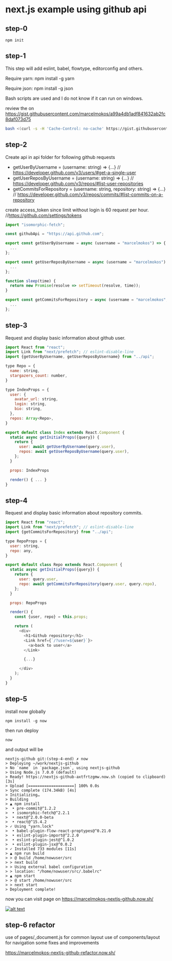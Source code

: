 # next.js example using github api

## step-0

```
npm init
```

## step-1

This step will add eslint, babel, flowtype, editorconfig and others.

Require yarn: npm install -g yarn 

Require json: npm install -g json

Bash scripts are used and I do not know if it can run on windows.

review the on https://gist.githubusercontent.com/marcelmokos/a99a4db1adf841632ab2fc8daf073d75 
```bash
bash <(curl -s -H 'Cache-Control: no-cache' https://gist.githubusercontent.com/marcelmokos/a99a4db1adf841632ab2fc8daf073d75/raw/install.sh)
```

## step-2

Create api in api folder for following github requests 
- getUserByUsername = (username: string) => {...} // https://developer.github.com/v3/users/#get-a-single-user
- getUserReposByUsername = (username: string) => {...} // https://developer.github.com/v3/repos/#list-user-repositories
- getCommitsForRepository = (username: string, repository: string) => {...} // https://developer.github.com/v3/repos/commits/#list-commits-on-a-repository

create access_token since limit without login is 60 request per hour. //https://github.com/settings/tokens
```javascript
import "isomorphic-fetch";

const githubApi = "https://api.github.com";

export const getUserByUsername = async (username = "marcelmokos") => {
  ...
};

export const getUserReposByUsername = async (username = "marcelmokos") => {
  ...
};

function sleep(time) {
  return new Promise(resolve => setTimeout(resolve, time));
}

export const getCommitsForRepository = async (username = "marcelmokos", repository = "nextjs-github") => {
  ...
};
```

## step-3

Request and display basic information about github user.


```javascript
import React from "react";
import Link from "next/prefetch"; // eslint-disable-line
import {getUserByUsername, getUserReposByUsername} from "../api";

type Repo = {
  name: string,
  stargazers_count: number,
}

type IndexProps = {
  user: {
    avatar_url: string,
    login: string,
    bio: string,
  },
  repos: Array<Repo>,
}

export default class Index extends React.Component {
  static async getInitialProps({query}) {
    return {
      user: await getUserByUsername(query.user),
      repos: await getUserReposByUsername(query.user),
    };
  }

  props: IndexProps

  render() { ... }
}
```

## step-4

Request and display basic information about repository commits.


```javascript
import React from "react";
import Link from "next/prefetch"; // eslint-disable-line
import {getCommitsForRepository} from "../api";

type RepoProps = {
  user: string,
  repo: any,
}

export default class Repo extends React.Component {
  static async getInitialProps({query}) {
    return {
      user: query.user,
      repo: await getCommitsForRepository(query.user, query.repo),
    };
  }

  props: RepoProps

  render() {
    const {user, repo} = this.props;

    return (
      <div>
        <h1>Github repository</h1>
        <Link href={`/?user=${user}`}>
          <a>back to user</a>
        </Link>

        {...}

      </div>
    );
  }
}
```

## step-5

install now globally

```
npm install -g now
```

then run deploy

```
now
```

and output will be

```
nextjs-github git:(step-4-end) ✗ now                     
> Deploying ~/work/nextjs-github
> No `name` in `package.json`, using nextjs-github
> Using Node.js 7.0.0 (default)
> Ready! https://nextjs-github-axtfrtzgmw.now.sh (copied to clipboard) [3s]
> Upload [====================] 100% 0.0s
> Sync complete (174.34kB) [4s] 
> Initializing…
> Building
> ▲ npm install
>  ‣ pre-commit@^1.2.2
>  ‣ isomorphic-fetch@^2.2.1
>  ‣ next@^2.0.0-beta
>  ‣ react@^15.4.2
> ✓ Using "yarn.lock"
>  ‣ babel-plugin-flow-react-proptypes@^0.21.0
>  ‣ eslint-plugin-import@^2.2.0
>  ‣ eslint-plugin-jest@^1.0.2
>  ‣ eslint-plugin-jsx@^0.0.2
> ✓ Installed 733 modules [11s]
> ▲ npm run build
> > @ build /home/nowuser/src
> > next build
> > Using external babel configuration
> > location: "/home/nowuser/src/.babelrc"
> ▲ npm start
> > @ start /home/nowuser/src
> > next start
> Deployment complete!

```

now you can visit page on https://marcelmokos-nextjs-github.now.sh/

[![alt text][2]][1]

  [1]: https://marcelmokos-nextjs-github.now.sh/
  [2]: http://image.prntscr.com/image/51d2c361a938485eb3c7e728f8806f11.png (https://marcelmokos-nextjs-github.now.sh/)

## step-6 refactor

use of pages/_document.js for common layout
use of components/layout for navigation
some fixes and improvements

https://marcelmokos-nextjs-github-refactor.now.sh/
